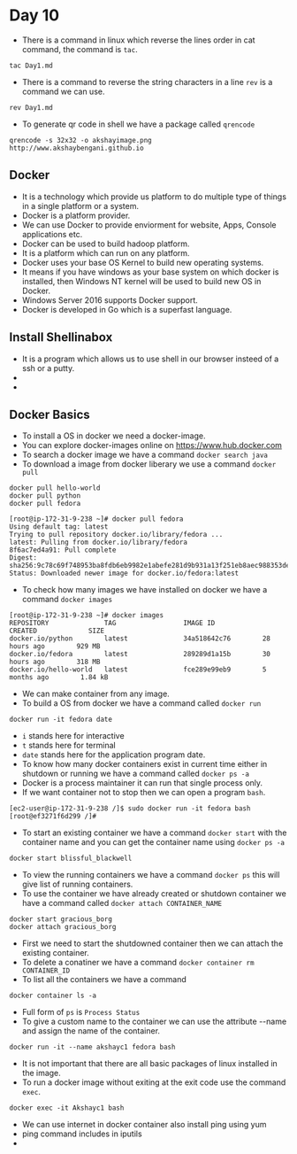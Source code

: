 # Day 10

*   There is a command in linux which reverse the lines order in cat command, the command is ```tac```.
```
tac Day1.md
```
*   There is a command to reverse the string characters in a line ```rev``` is a command we can use.
```
rev Day1.md
```
*   To generate qr code in shell we have a package called ```qrencode```
```
qrencode -s 32x32 -o akshayimage.png
http://www.akshaybengani.github.io
```
## Docker
*   It is a technology which provide us platform to do multiple type of things in a single platform or a system.
*   Docker is a platform provider.
*   We can use Docker to provide enviorment for website, Apps, Console applications etc.
*   Docker can be used to build hadoop platform.
*   It is a platform which can run on any platform.
*   Docker uses your base OS Kernel to build new operating systems. 
*   It means if you have windows as your base system on which docker is installed, then Windows NT kernel will be used to build new OS in Docker.
*   Windows Server 2016 supports Docker support.
*   Docker is developed in Go which is a superfast language.

## Install Shellinabox
*   It is a program which allows us to use shell in our browser insteed of a ssh or a putty.
*   
*   

## Docker Basics
*   To install a OS in docker we need a docker-image.
*   You can explore docker-images online on https://www.hub.docker.com
*   To search a docker image we have a command ```docker search java```
*   To download a image from docker liberary we use a command ```docker pull```
```
docker pull hello-world
docker pull python
docker pull fedora
```
```
[root@ip-172-31-9-238 ~]# docker pull fedora
Using default tag: latest
Trying to pull repository docker.io/library/fedora ...
latest: Pulling from docker.io/library/fedora
8f6ac7ed4a91: Pull complete
Digest: sha256:9c78c69f748953ba8fdb6eb9982e1abefe281d9b931a13f251eb8aec988353de
Status: Downloaded newer image for docker.io/fedora:latest
```
*   To check how many images we have installed on docker we have a command ```docker images```
```
[root@ip-172-31-9-238 ~]# docker images
REPOSITORY              TAG                 IMAGE ID            CREATED             SIZE
docker.io/python        latest              34a518642c76        28 hours ago        929 MB
docker.io/fedora        latest              289289d1a15b        30 hours ago        318 MB
docker.io/hello-world   latest              fce289e99eb9        5 months ago        1.84 kB
```
*   We can make container from any image.
*   To build a OS from docker we have a command called ```docker run```
```
docker run -it fedora date
```
*   ```i``` stands here for interactive
*   ```t``` stands here for terminal
*   ```date``` stands here for the application program date.
*   To know how many docker containers exist in current time either in shutdown or running we have a command called ```docker ps -a```
*   Docker is a process maintainer it can run that single process only.
*   If we want container not to stop then we can open a program ```bash```.
```
[ec2-user@ip-172-31-9-238 /]$ sudo docker run -it fedora bash
[root@ef3271f6d299 /]#
```
*   To start an existing container we have a command ```docker start``` with the container name and you can get the container name using ```docker ps -a```
```
docker start blissful_blackwell
```
*   To view the running containers we have a command ```docker ps``` this will give list of running containers.
*   To use the container we have already created or shutdown container we have a command called ```docker attach CONTAINER_NAME```
```
docker start gracious_borg
docker attach gracious_borg
```
*   First we need to start the shutdowned container then we can attach the existing container.
*   To delete a conatiner we have a command ```docker container rm CONTAINER_ID```
*   To list all the containers we have a command
```
docker container ls -a
```
*   Full form of ```ps``` is ```Process Status```
*   To give a custom name to the container we can use the attribute --name and assign the name of the container.
```
docker run -it --name akshayc1 fedora bash
```
*  It is not important that there are all basic packages of linux installed in the image.
*   To run a docker image without exiting at the exit code use the command ```exec```.
```
docker exec -it Akshayc1 bash
``` 
*   We can use internet in docker container also install ping using yum
*   ping command includes in iputils
*   
